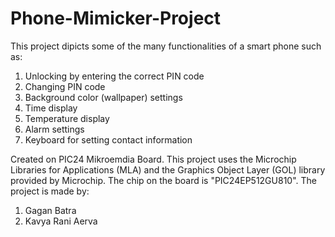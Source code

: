 # Phone-Mimicker-Project

This project dipicts some of the many functionalities of a smart phone such as:
1. Unlocking by entering the correct PIN code
2. Changing PIN code
3. Background color (wallpaper) settings
4. Time display
5. Temperature display
6. Alarm settings
7. Keyboard for setting contact information

Created on PIC24 Mikroemdia Board. This project uses the Microchip Libraries for Applications (MLA) and the Graphics Object Layer (GOL) library provided by Microchip. The chip on the board is "PIC24EP512GU810". The project is made by:
  1. Gagan Batra
  2. Kavya Rani Aerva
